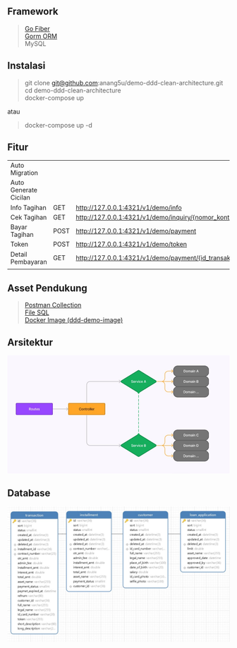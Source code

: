 ## Framework

> [Go Fiber](https://docs.gofiber.io/)\
> [Gorm ORM](https://gorm.io/docs/)\
> MySQL


## Instalasi
> git clone git@github.com:anang5u/demo-ddd-clean-architecture.git\
> cd demo-ddd-clean-architecture\
> docker-compose up

atau
> docker-compose up -d
## Fitur

|       | | |
| ----------- | ----------- |---|
| Auto Migration  | | |
| Auto Generate Cicilan | | |
| Info Tagihan | GET| http://127.0.0.1:4321/v1/demo/info |
| Cek Tagihan| GET| http://127.0.0.1:4321/v1/demo/inquiry/{nomor_kontrak} |
| Bayar Tagihan| POST| http://127.0.0.1:4321/v1/demo/payment |
| Token| POST| http://127.0.0.1:4321/v1/demo/token |
| Detail Pembayaran| GET| http://127.0.0.1:4321/v1/demo/payment/{id_transaksi} |
|       | | |

## Asset Pendukung

> [Postman Collection](assets/DDD-Demo.postman_collection.json)\
> [File SQL](assets/db_demo.sql)\
> [Docker Image (ddd-demo-image)](https://hub.docker.com/r/anangsu13/ddd-demo-image)

## Arsitektur
![arsitektur aplikasi](assets/diagram-architecture.jpg)

## Database
![design database](assets/Database-ER-Diagram.jpg)